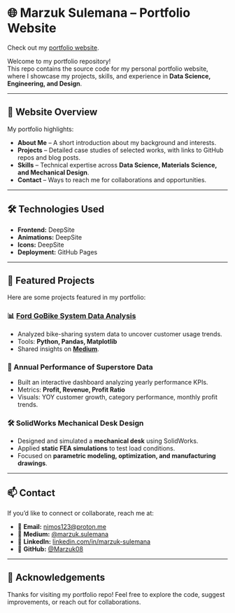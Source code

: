 # 🌐 Marzuk Sulemana – Portfolio Website 
Check out my [portfolio website](https://marzuk08.github.io/Portfolio).


Welcome to my portfolio repository!  
This repo contains the source code for my personal portfolio website, where I showcase my projects, skills, and experience in **Data Science, Engineering, and Design**.

---

## 🚀 Website Overview
My portfolio highlights:
- **About Me** – A short introduction about my background and interests.  
- **Projects** – Detailed case studies of selected works, with links to GitHub repos and blog posts.  
- **Skills** – Technical expertise across **Data Science, Materials Science, and Mechanical Design**.  
- **Contact** – Ways to reach me for collaborations and opportunities.  

---

## 🛠️ Technologies Used
- **Frontend:** DeepSite  
- **Animations:** DeepSite
- **Icons:** DeepSite
- **Deployment:** GitHub Pages  

---

## 📂 Featured Projects
Here are some projects featured in my portfolio:

### 📊 [Ford GoBike System Data Analysis](https://github.com/Marzuk08/Ford-GoBike-System-Data-Analysis)
- Analyzed bike-sharing system data to uncover customer usage trends.  
- Tools: **Python, Pandas, Matplotlib**  
- Shared insights on **[Medium](https://medium.com/@marzuk.sulemana/ford-gobike-system-data-analysis-e0f2acf26d63)**.  

### 🛒 Annual Performance of Superstore Data
- Built an interactive dashboard analyzing yearly performance KPIs.  
- Metrics: **Profit, Revenue, Profit Ratio**  
- Visuals: YOY customer growth, category performance, monthly profit trends.  

### 🛠️ SolidWorks Mechanical Desk Design
- Designed and simulated a **mechanical desk** using SolidWorks.  
- Applied **static FEA simulations** to test load conditions.  
- Focused on **parametric modeling, optimization, and manufacturing drawings**.  

---

## 📫 Contact
If you’d like to connect or collaborate, reach me at:  

- 📧 **Email:** nimos123@proton.me  
- 📝 **Medium:** [@marzuk.sulemana](https://medium.com/@marzuk.sulemana)  
- 💼 **LinkedIn:** [linkedin.com/in/marzuk-sulemana](https://linkedin.com/in/marzuk-sulemana)  
- 🐙 **GitHub:** [@Marzuk08](https://github.com/Marzuk08)  

---

## 🌟 Acknowledgements
Thanks for visiting my portfolio repo! Feel free to explore the code, suggest improvements, or reach out for collaborations.  
